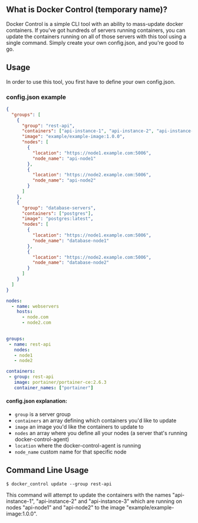 ## What is Docker Control (temporary name)?
Docker Control is a simple CLI tool with an ability to mass-update docker containers.
If you've got hundreds of servers running containers, you can update the containers running on
all of those servers with this tool using a single command. Simply create your own config.json, and you're good to go.

## Usage
In order to use this tool, you first have to define your own config.json.

### config.json example
```json
{
  "groups": [
    {
      "group": "rest-api",
      "containers": ["api-instance-1", "api-instance-2", "api-instance-3"],
      "image": "example/example-image:1.0.0",
      "nodes": [
        {
          "location": "https://node1.example.com:5006",
          "node_name": "api-node1"
        },
        {
          "location": "https://node2.example.com:5006",
          "node_name": "api-node2"
        }
      ]
    },
    {
      "group": "database-servers",
      "containers": ["postgres"],
      "image": "postgres:latest",
      "nodes": [
        {
          "location": "https://node1.example.com:5006",
          "node_name": "database-node1"
        },
        {
          "location": "https://node2.example.com:5006",
          "node_name": "database-node2"
        }
      ]
    }
  ]
}
```

```yaml
nodes:
  - name: webservers
    hosts:
      - node.com
      - node2.com
   

groups:
 - name: rest-api
   nodes: 
   - node1
   - node2

containers:
 - group: rest-api
   image: portainer/portainer-ce:2.6.3
   container_names: ["portainer"]
```

#### config.json explanation:
- `group` is a server group
- `containers` an array defining which containers you'd like to update
- `image` an image you'd like the containers to update to 
- `nodes` an array where you define all your nodes (a server that's running docker-control-agent)
- `location` where the docker-control-agent is running
- `node_name` custom name for that specific node

## Command Line Usage
```
$ docker_control update --group rest-api
```
This command will attempt to update the containers with the names 
"api-instance-1", "api-instance-2" and "api-instance-3" which are running on
nodes "api-node1" and "api-node2" to the image "example/example-image:1.0.0".
